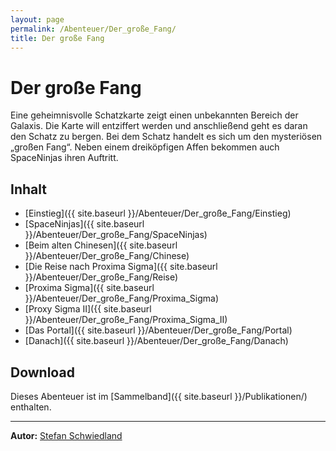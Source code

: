 ```yaml
---
layout: page
permalink: /Abenteuer/Der_große_Fang/
title: Der große Fang
---
```


# Der große Fang

Eine geheimnisvolle Schatzkarte zeigt einen unbekannten Bereich der Galaxis. Die Karte will entziffert werden und anschließend geht es daran den Schatz zu bergen. Bei dem Schatz handelt es sich um den mysteriösen „großen Fang“. Neben einem dreiköpfigen Affen bekommen auch SpaceNinjas ihren Auftritt.

## Inhalt

- [Einstieg]({{ site.baseurl }}/Abenteuer/Der_große_Fang/Einstieg)
- [SpaceNinjas]({{ site.baseurl }}/Abenteuer/Der_große_Fang/SpaceNinjas)
- [Beim alten Chinesen]({{ site.baseurl }}/Abenteuer/Der_große_Fang/Chinese)
- [Die Reise nach Proxima Sigma]({{ site.baseurl }}/Abenteuer/Der_große_Fang/Reise)
- [Proxima Sigma]({{ site.baseurl }}/Abenteuer/Der_große_Fang/Proxima_Sigma)
- [Proxy Sigma II]({{ site.baseurl }}/Abenteuer/Der_große_Fang/Proxima_Sigma_II)
- [Das Portal]({{ site.baseurl }}/Abenteuer/Der_große_Fang/Portal)
- [Danach]({{ site.baseurl }}/Abenteuer/Der_große_Fang/Danach)

## Download

Dieses Abenteuer ist im [Sammelband]({{ site.baseurl }}/Publikationen/) enthalten.

***

**Autor:** [Stefan Schwiedland](http://www.u-n-f-u-g.de/)
